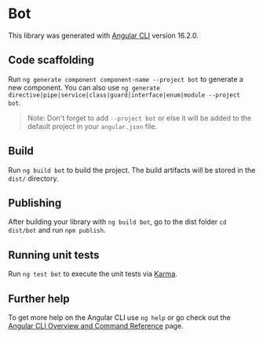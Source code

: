 # Bot

This library was generated with [Angular CLI](https://github.com/angular/angular-cli) version 16.2.0.

## Code scaffolding

Run `ng generate component component-name --project bot` to generate a new component. You can also use `ng generate directive|pipe|service|class|guard|interface|enum|module --project bot`.
> Note: Don't forget to add `--project bot` or else it will be added to the default project in your `angular.json` file. 

## Build

Run `ng build bot` to build the project. The build artifacts will be stored in the `dist/` directory.

## Publishing

After building your library with `ng build bot`, go to the dist folder `cd dist/bot` and run `npm publish`.

## Running unit tests

Run `ng test bot` to execute the unit tests via [Karma](https://karma-runner.github.io).

## Further help

To get more help on the Angular CLI use `ng help` or go check out the [Angular CLI Overview and Command Reference](https://angular.io/cli) page.
